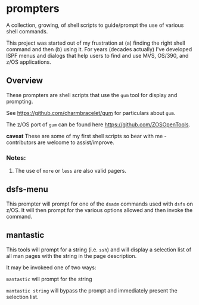 # prompters
A collection, growing, of shell scripts to guide/prompt the use of various shell commands.

This project was started out of my frustration at (a) finding the right shell command and then (b) using it. For years (decades actually) I've developed
ISPF menus and dialogs that help users to find and use MVS, OS/390, and z/OS applications.

## Overview

These prompters are shell scripts that use the `gum` tool for display and prompting.

See https://github.com/charmbracelet/gum for particulars about `gum`.

The z/OS port of `gum` can be found here https://github.com/ZOSOpenTools.

**caveat** These are some of my first shell scripts so bear with me - contributors are welcome to assist/improve.

### Notes:

1. The use of `more` or `less` are also valid pagers.

## dsfs-menu

This prompter will prompt for one of the `dsadm` commands used with `dsfs` on z/OS. It will then prompt for the various options allowed and then invoke the command.

## mantastic

This tools will prompt for a string (i.e. `ssh`) and will display a selection list of all man pages with the string in the page description.

It may be invokeed one of two ways:

`mantastic` will prompt for the string

`mantastic string` will bypass the prompt and immediately present the selection list.

